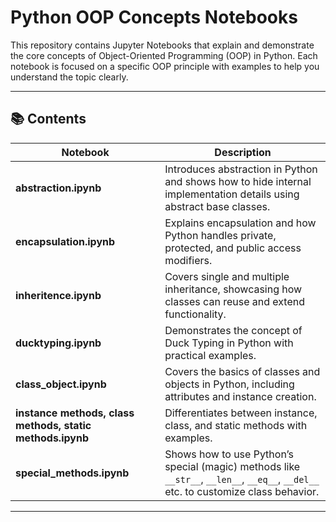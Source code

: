 # Python OOP Concepts Notebooks

This repository contains Jupyter Notebooks that explain and demonstrate the core concepts of Object-Oriented Programming (OOP) in Python. Each notebook is focused on a specific OOP principle with examples to help you understand the topic clearly.

---

## 📚 Contents

| Notebook | Description |
|----------|-------------|
| **abstraction.ipynb** | Introduces abstraction in Python and shows how to hide internal implementation details using abstract base classes. |
| **encapsulation.ipynb** | Explains encapsulation and how Python handles private, protected, and public access modifiers. |
| **inheritence.ipynb** | Covers single and multiple inheritance, showcasing how classes can reuse and extend functionality. |
| **ducktyping.ipynb** | Demonstrates the concept of Duck Typing in Python with practical examples. |
| **class_object.ipynb** | Covers the basics of classes and objects in Python, including attributes and instance creation. |
| **instance methods, class methods, static methods.ipynb** | Differentiates between instance, class, and static methods with examples. |
| **special_methods.ipynb** | Shows how to use Python’s special (magic) methods like `__str__`, `__len__`, `__eq__`, `__del__` etc. to customize class behavior. |

---

